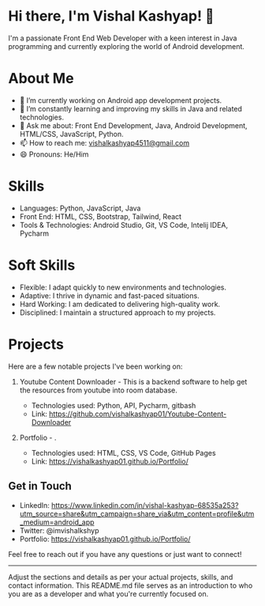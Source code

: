 # Hi there, I'm Vishal Kashyap! 👋

I'm a passionate Front End Web Developer with a keen interest in Java programming and currently exploring the world of Android development.

# About Me

- 🔭 I’m currently working on Android app development projects.
- 🌱 I’m constantly learning and improving my skills in Java and related technologies.
- 💬 Ask me about: Front End Development, Java, Android Development, HTML/CSS, JavaScript, Python.
- 📫 How to reach me: vishalkashyap4511@gmail.com
- 😄 Pronouns: He/Him

# Skills

- Languages: Python, JavaScript, Java
- Front End: HTML, CSS, Bootstrap, Tailwind, React
- Tools & Technologies: Android Studio, Git, VS Code, Intelij IDEA, Pycharm

# Soft Skills

- Flexible: I adapt quickly to new environments and technologies.
- Adaptive: I thrive in dynamic and fast-paced situations.
- Hard Working: I am dedicated to delivering high-quality work.
- Disciplined: I maintain a structured approach to my projects.

# Projects

Here are a few notable projects I've been working on:

1. Youtube Content Downloader - This is a backend software to help get the resources from youtube into room database.
   - Technologies used: Python, API, Pycharm, gitbash
   - Link: https://github.com/vishalkashyap01/Youtube-Content-Downloader

2. Portfolio - .
   - Technologies used: HTML, CSS, VS Code, GitHub Pages
   - Link: https://vishalkashyap01.github.io/Portfolio/

## Get in Touch

- LinkedIn: https://www.linkedin.com/in/vishal-kashyap-68535a253?utm_source=share&utm_campaign=share_via&utm_content=profile&utm_medium=android_app
- Twitter: @imvishalkshyp
- Portfolio: https://vishalkashyap01.github.io/Portfolio/

Feel free to reach out if you have any questions or just want to connect!

---

Adjust the sections and details as per your actual projects, skills, and contact information. This README.md file serves as an introduction to who you are as a developer and what you're currently focused on.
<!---
vishalkashyap01/vishalkashyap01 is a ✨ special ✨ repository because its `README.md` (this file) appears on your GitHub profile.
You can click the Preview link to take a look at your changes.
--->
